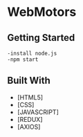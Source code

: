 # WebMotors

## Getting Started

```
-install node.js
-npm start
```

## Built With

* [HTML5]
* [CSS]
* [JAVASCRIPT]
* [REDUX]
* [AXIOS]
